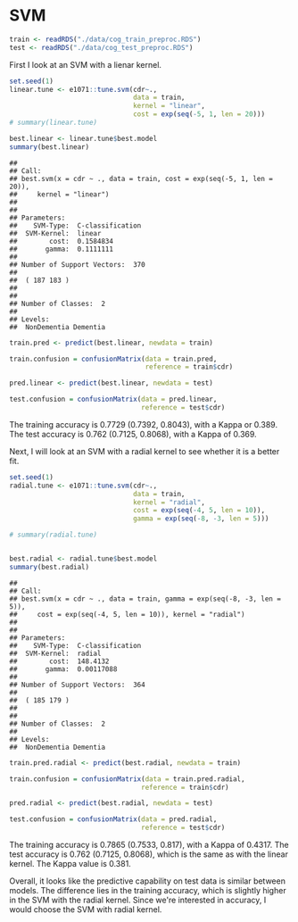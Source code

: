 SVM
================

``` r
train <- readRDS("./data/cog_train_preproc.RDS")
test <- readRDS("./data/cog_test_preproc.RDS")
```

First I look at an SVM with a lienar kernel.

``` r
set.seed(1)
linear.tune <- e1071::tune.svm(cdr~., 
                               data = train, 
                               kernel = "linear", 
                               cost = exp(seq(-5, 1, len = 20)))
# summary(linear.tune)

best.linear <- linear.tune$best.model
summary(best.linear)
```

    ## 
    ## Call:
    ## best.svm(x = cdr ~ ., data = train, cost = exp(seq(-5, 1, len = 20)), 
    ##     kernel = "linear")
    ## 
    ## 
    ## Parameters:
    ##    SVM-Type:  C-classification 
    ##  SVM-Kernel:  linear 
    ##        cost:  0.1584834 
    ##       gamma:  0.1111111 
    ## 
    ## Number of Support Vectors:  370
    ## 
    ##  ( 187 183 )
    ## 
    ## 
    ## Number of Classes:  2 
    ## 
    ## Levels: 
    ##  NonDementia Dementia

``` r
train.pred <- predict(best.linear, newdata = train)

train.confusion = confusionMatrix(data = train.pred, 
                                  reference = train$cdr)

pred.linear <- predict(best.linear, newdata = test)

test.confusion = confusionMatrix(data = pred.linear, 
                                 reference = test$cdr)
```

The training accuracy is 0.7729 (0.7392, 0.8043), with a Kappa or 0.389. The test accuracy is 0.762 (0.7125, 0.8068), with a Kappa of 0.369.

Next, I will look at an SVM with a radial kernel to see whether it is a better fit.

``` r
set.seed(1)
radial.tune <- e1071::tune.svm(cdr~., 
                               data = train, 
                               kernel = "radial", 
                               cost = exp(seq(-4, 5, len = 10)),
                               gamma = exp(seq(-8, -3, len = 5)))

# summary(radial.tune)


best.radial <- radial.tune$best.model
summary(best.radial)
```

    ## 
    ## Call:
    ## best.svm(x = cdr ~ ., data = train, gamma = exp(seq(-8, -3, len = 5)), 
    ##     cost = exp(seq(-4, 5, len = 10)), kernel = "radial")
    ## 
    ## 
    ## Parameters:
    ##    SVM-Type:  C-classification 
    ##  SVM-Kernel:  radial 
    ##        cost:  148.4132 
    ##       gamma:  0.00117088 
    ## 
    ## Number of Support Vectors:  364
    ## 
    ##  ( 185 179 )
    ## 
    ## 
    ## Number of Classes:  2 
    ## 
    ## Levels: 
    ##  NonDementia Dementia

``` r
train.pred.radial <- predict(best.radial, newdata = train)

train.confusion = confusionMatrix(data = train.pred.radial, 
                                 reference = train$cdr)

pred.radial <- predict(best.radial, newdata = test)

test.confusion = confusionMatrix(data = pred.radial, 
                                 reference = test$cdr)
```

The training accuracy is 0.7865 (0.7533, 0.817), with a Kappa of 0.4317. The test accuracy is 0.762 (0.7125, 0.8068), which is the same as with the linear kernel. The Kappa value is 0.381.

Overall, it looks like the predictive capability on test data is similar between models. The difference lies in the training accuracy, which is slightly higher in the SVM with the radial kernel. Since we're interested in accuracy, I would choose the SVM with radial kernel.
